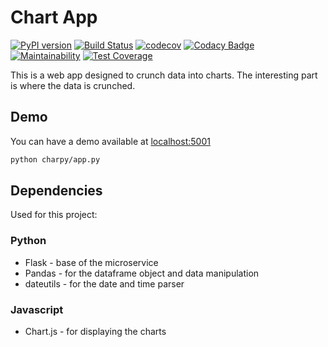 # Chart App

[![PyPI version](https://badge.fury.io/py/charpy.svg)](https://badge.fury.io/py/charpy)
[![Build Status](https://travis-ci.org/Sylhare/charpy.svg?branch=master)](https://travis-ci.org/Sylhare/charpy)
[![codecov](https://codecov.io/gh/Sylhare/charpy/branch/master/graph/badge.svg)](https://codecov.io/gh/Sylhare/charpy)
[![Codacy Badge](https://api.codacy.com/project/badge/Grade/7ecd2366da08459aa8c7af9c489dc65c)](https://www.codacy.com/app/Sylhare/charpy?utm_source=github.com&amp;utm_medium=referral&amp;utm_content=Sylhare/charpy&amp;utm_campaign=Badge_Grade)
[![Maintainability](https://api.codeclimate.com/v1/badges/ad17a7f76d6421c83b61/maintainability)](https://codeclimate.com/github/Sylhare/charpy/maintainability)
[![Test Coverage](https://api.codeclimate.com/v1/badges/ad17a7f76d6421c83b61/test_coverage)](https://codeclimate.com/github/Sylhare/charpy/test_coverage)

This is a web app designed to crunch data into charts.
The interesting part is where the data is crunched. 

## Demo

You can have a demo available at [localhost:5001](http://127.0.0.1:5001/)

```bash
python charpy/app.py
```

## Dependencies

Used for this project:
 
### Python
 
- Flask - base of the microservice
- Pandas - for the dataframe object and data manipulation
- dateutils - for the date and time parser

### Javascript

- Chart.js - for displaying the charts
